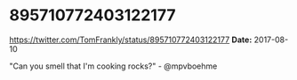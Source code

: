 # 895710772403122177
https://twitter.com/TomFrankly/status/895710772403122177
**Date:** 2017-08-10

"Can you smell that I'm cooking rocks?" - @mpvboehme
